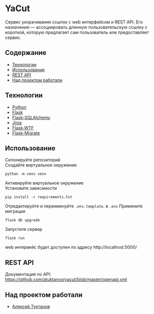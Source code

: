 # YaCut
Сервис укорачивания ссылок с web интерфейсом и REST API. Его назначение — ассоциировать длинную пользовательскую ссылку с короткой, которую предлагает сам пользователь или предоставляет сервис.

## Содержание
- [Технологии](#технологии)
- [Использование](#использование)
- [REST API](#rest-api)
- [Над проектом работали](#над-проектом-работали)

## Технологии
- [Python](https://www.python.org/)
- [Flask](https://flask.palletsprojects.com/)
- [Flask-SQLAlchemy](https://flask-sqlalchemy.palletsprojects.com/)
- [Jinja](https://jinja.palletsprojects.com/)
- [Flask-WTF](https://flask-wtf.readthedocs.io/)
- [Flask-Migrate](https://flask-migrate.readthedocs.io/)

## Использование
Склонируйте репозиторий  
Создайте виртуальное окружение 
```
python -m venv venv
```
Активируйте виртуальное окружение  
Установите зависимости 
```
pip install -r requirements.txt
```
Отредактируйте и переименуйте  `.env.template`. в  `.env`
Примените миграции
```
flask db upgrade
```
Запустите сервер
```
flask run
```
web интервейс будет доступен по адресу http://localhost:5000/

## REST API
Документация по API: https://github.com/atuktanov/yacut/blob/master/openapi.yml

## Над проектом работали
- [Алексей Туктанов](https://t.me/atuktanov)
